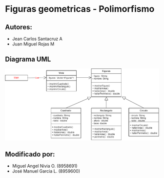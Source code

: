 # Figuras geometricas - Polimorfismo

## Autores:

* Jean Carlos Santacruz A 
* Juan Miguel Rojas M

## Diagrama UML

![](https://github.com/JuanRx19/FigurasPolimorfismo/blob/main/FigurasGeometricas.drawio.png?raw=true)


## Modificado por:

* Miguel Angel Nivia O. (8958691)
* José Manuel Garcia L. (8959600)
